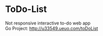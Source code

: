 # ToDo-List
 Not responsive interactive to-do web app  
 Go Project: http://u33549.ueuo.com/toDoList
